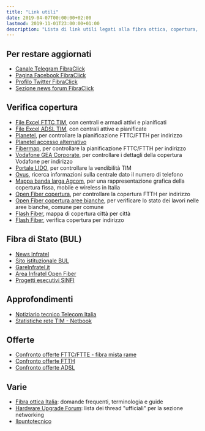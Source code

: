 ```yaml
---
title: "Link utili"
date: 2019-04-07T00:00:00+02:00
lastmod: 2019-11-01T23:00:00+01:00
description: "Lista di link utili legati alla fibra ottica, copertura, approfondimenti, offerte, ecc."
---
```


## Per restare aggiornati
- [Canale Telegram FibraClick](https://t.me/FibraClick)
- [Pagina Facebook FibraClick](https://www.facebook.com/fibraclick)
- [Profilo Twitter FibraClick](https://twitter.com/fibraclick)
- [Sezione news forum FibraClick](https://forum.fibra.click/t/news)

## Verifica copertura
- [File Excel FTTC TIM](https://www.wholesale.telecomitalia.com/it/catalogo/-/catalogo_aggregator/article/1027774?p_r_p_564233524_activePortletId=&_2_WAR_nwscatalogoportlet_activePortlet=false&_2_WAR_nwscatalogoportlet_tab=Coperture&p_r_p_564233524_categoryId=1027776&p_r_p_564233524_isList=true), con centrali e armadi attivi e pianificati
- [File Excel ADSL TIM](https://www.wholesale.telecomitalia.com/it/catalogo/-/catalogo_aggregator/article/31258?p_r_p_564233524_activePortletId=&_2_WAR_nwscatalogoportlet_activePortlet=false&_2_WAR_nwscatalogoportlet_tab=Coperture&p_r_p_564233524_categoryId=31260&p_r_p_564233524_isList=true), con centrali attive e pianificate
- [Planetel](https://fibra.planetel.it/), per controllare la pianificazione FTTC/FTTH per indirizzo
- [Planetel accesso alternativo](https://www.planetel.it/verificare-copertura-fibra-ottica/)
- [Fibermap](https://fibermap.it/), per controllare la pianificazione FTTC/FTTH per indirizzo
- [Vodafone GEA Corporate](http://gea.dsl.vodafone.it/corporate), per controllare i dettagli della copertura Vodafone per indirizzo
- [Portale LIDO](http://adsl2.csi.telecomitalia.it/), per controllare la vendibilità TIM
- [Ovus](https://www.ovus.it/verifica_copertura_ehiveco.php), ricerca informazioni sulla centrale dato il numero di telefono
- [Mappa banda larga Agcom](https://maps.agcom.it/), per una rappresentazione grafica della copertura fissa, mobile e wireless in Italia
- [Open Fiber copertura](https://openfiber.it/it/fibra-ottica/coperturaftth), per controllare la copertura FTTH per indirizzo
- [Open Fiber copertura aree bianche](https://openfiber.it/it/fibra-ottica/area-infratel/piano-copertura-infratel), per verificare lo stato dei lavori nelle aree bianche, comune per comune
- [Flash Fiber](https://www.flashfiber.it/verifica-copertura/), mappa di copertura città per città
- [Flash Fiber](https://www.flashfiber.it/copertura/), verifica copertura per indirizzo

## Fibra di Stato (BUL)
- [News Infratel](http://www.infratelitalia.it/categoria/per-saperne-di-piu/archivio-news/)
- [Sito istituzionale BUL](http://bandaultralarga.italia.it/)
- [GareInfratel.it](https://www.gareinfratel.it/esop/guest/go/public/opportunity/current)
- [Area Infratel Open Fiber](https://openfiber.it/it/fibra-ottica/area-infratel)
- [Progetti esecutivi SINFI](https://www.sinfi.it/portal/index.php/35-esecutivi_bul_concessione)

## Approfondimenti
- [Notiziario tecnico Telecom Italia](https://www.telecomitalia.com/tit/it/innovazione/notiziario-tecnico.html)
- [Statistiche rete TIM - Netbook](https://rete.gruppotim.it/)

## Offerte
- [Confronto offerte FTTC/FTTE - fibra mista rame](https://forum.fibra.click/d/30)
- [Confronto offerte FTTH](https://forum.fibra.click/d/65)
- [Confronto offerte ADSL](https://forum.fibra.click/d/1994)

## Varie
- [Fibra ottica Italia](https://fibraotticaitalia.altervista.org/): domande frequenti, terminologia e guide
- [Hardware Upgrade Forum](https://www.hwupgrade.it/forum/forumdisplay.php?f=79): lista dei thread "ufficiali" per la sezione networking
- [Ilpuntotecnico](https://www.ilpuntotecnico.com/)
